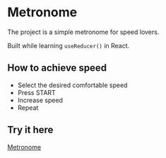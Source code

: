 # Metronome

The project is a simple metronome for speed lovers.

Built while learning `useReducer()` in React.

## How to achieve speed

- Select the desired comfortable speed
- Press START
- Increase speed
- Repeat

## Try it here

[Metronome](https://paologiraudi.github.io/metronome/)
